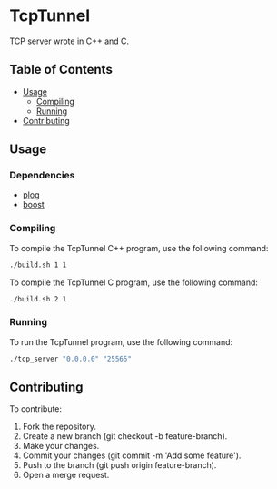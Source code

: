 # TcpTunnel

TCP server wrote in C++ and C.

## Table of Contents

- [Usage](#usage)
  - [Compiling](#compiling)
  - [Running](#running)
- [Contributing](#contributing)

## Usage

### Dependencies 

- [plog](https://github.com/SergiusTheBest/plog)
- [boost](https://www.boost.org/)

### Compiling

To compile the TcpTunnel C++ program, use the following command:

```bash
./build.sh 1 1
```

To compile the TcpTunnel C program, use the following command:

```bash
./build.sh 2 1
```

### Running

To run the TcpTunnel program, use the following command:

```bash
./tcp_server "0.0.0.0" "25565"
```

## Contributing

To contribute:

1. Fork the repository.
2. Create a new branch (git checkout -b feature-branch).
3. Make your changes.
4. Commit your changes (git commit -m 'Add some feature').
5. Push to the branch (git push origin feature-branch).
6. Open a merge request.